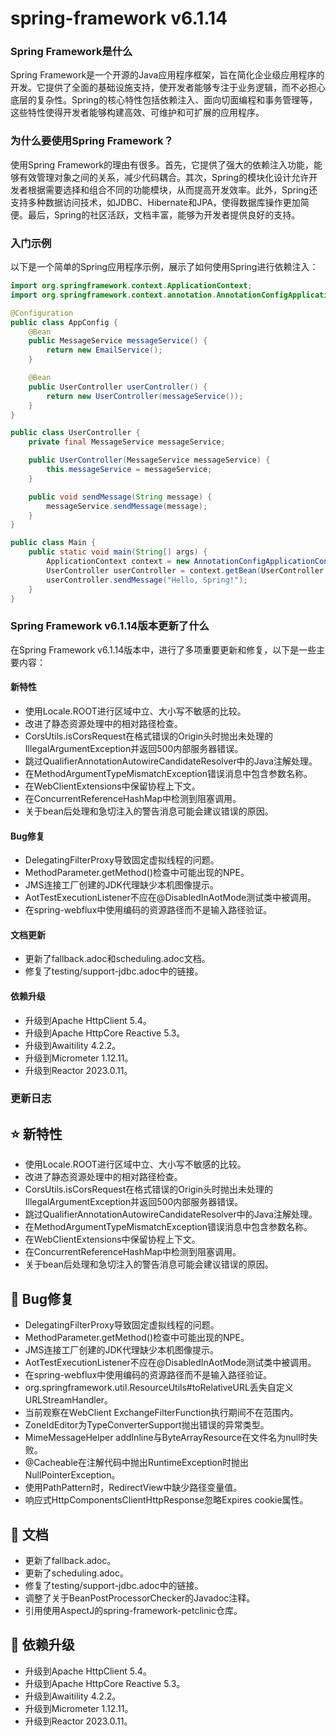 # spring-framework v6.1.14
### Spring Framework是什么

Spring Framework是一个开源的Java应用程序框架，旨在简化企业级应用程序的开发。它提供了全面的基础设施支持，使开发者能够专注于业务逻辑，而不必担心底层的复杂性。Spring的核心特性包括依赖注入、面向切面编程和事务管理等，这些特性使得开发者能够构建高效、可维护和可扩展的应用程序。

### 为什么要使用Spring Framework？

使用Spring Framework的理由有很多。首先，它提供了强大的依赖注入功能，能够有效管理对象之间的关系，减少代码耦合。其次，Spring的模块化设计允许开发者根据需要选择和组合不同的功能模块，从而提高开发效率。此外，Spring还支持多种数据访问技术，如JDBC、Hibernate和JPA，使得数据库操作更加简便。最后，Spring的社区活跃，文档丰富，能够为开发者提供良好的支持。

### 入门示例

以下是一个简单的Spring应用程序示例，展示了如何使用Spring进行依赖注入：

```java
import org.springframework.context.ApplicationContext;
import org.springframework.context.annotation.AnnotationConfigApplicationContext;

@Configuration
public class AppConfig {
    @Bean
    public MessageService messageService() {
        return new EmailService();
    }

    @Bean
    public UserController userController() {
        return new UserController(messageService());
    }
}

public class UserController {
    private final MessageService messageService;

    public UserController(MessageService messageService) {
        this.messageService = messageService;
    }

    public void sendMessage(String message) {
        messageService.sendMessage(message);
    }
}

public class Main {
    public static void main(String[] args) {
        ApplicationContext context = new AnnotationConfigApplicationContext(AppConfig.class);
        UserController userController = context.getBean(UserController.class);
        userController.sendMessage("Hello, Spring!");
    }
}
```

### Spring Framework v6.1.14版本更新了什么

在Spring Framework v6.1.14版本中，进行了多项重要更新和修复，以下是一些主要内容：

#### 新特性
- 使用Locale.ROOT进行区域中立、大小写不敏感的比较。
- 改进了静态资源处理中的相对路径检查。
- CorsUtils.isCorsRequest在格式错误的Origin头时抛出未处理的IllegalArgumentException并返回500内部服务器错误。
- 跳过QualifierAnnotationAutowireCandidateResolver中的Java注解处理。
- 在MethodArgumentTypeMismatchException错误消息中包含参数名称。
- 在WebClientExtensions中保留协程上下文。
- 在ConcurrentReferenceHashMap中检测到阻塞调用。
- 关于bean后处理和急切注入的警告消息可能会建议错误的原因。

#### Bug修复
- DelegatingFilterProxy导致固定虚拟线程的问题。
- MethodParameter.getMethod()检查中可能出现的NPE。
- JMS连接工厂创建的JDK代理缺少本机图像提示。
- AotTestExecutionListener不应在@DisabledInAotMode测试类中被调用。
- 在spring-webflux中使用编码的资源路径而不是输入路径验证。

#### 文档更新
- 更新了fallback.adoc和scheduling.adoc文档。
- 修复了testing/support-jdbc.adoc中的链接。

#### 依赖升级
- 升级到Apache HttpClient 5.4。
- 升级到Apache HttpCore Reactive 5.3。
- 升级到Awaitility 4.2.2。
- 升级到Micrometer 1.12.11。
- 升级到Reactor 2023.0.11。

### 更新日志

## ⭐ 新特性
- 使用Locale.ROOT进行区域中立、大小写不敏感的比较。
- 改进了静态资源处理中的相对路径检查。
- CorsUtils.isCorsRequest在格式错误的Origin头时抛出未处理的IllegalArgumentException并返回500内部服务器错误。
- 跳过QualifierAnnotationAutowireCandidateResolver中的Java注解处理。
- 在MethodArgumentTypeMismatchException错误消息中包含参数名称。
- 在WebClientExtensions中保留协程上下文。
- 在ConcurrentReferenceHashMap中检测到阻塞调用。
- 关于bean后处理和急切注入的警告消息可能会建议错误的原因。

## 🐞 Bug修复
- DelegatingFilterProxy导致固定虚拟线程的问题。
- MethodParameter.getMethod()检查中可能出现的NPE。
- JMS连接工厂创建的JDK代理缺少本机图像提示。
- AotTestExecutionListener不应在@DisabledInAotMode测试类中被调用。
- 在spring-webflux中使用编码的资源路径而不是输入路径验证。
- org.springframework.util.ResourceUtils#toRelativeURL丢失自定义URLStreamHandler。
- 当前观察在WebClient ExchangeFilterFunction执行期间不在范围内。
- ZoneIdEditor为TypeConverterSupport抛出错误的异常类型。
- MimeMessageHelper addInline与ByteArrayResource在文件名为null时失败。
- @Cacheable在注解代码中抛出RuntimeException时抛出NullPointerException。
- 使用PathPattern时，RedirectView中缺少路径变量值。
- 响应式HttpComponentsClientHttpResponse忽略Expires cookie属性。

## 📔 文档
- 更新了fallback.adoc。
- 更新了scheduling.adoc。
- 修复了testing/support-jdbc.adoc中的链接。
- 调整了关于BeanPostProcessorChecker的Javadoc注释。
- 引用使用AspectJ的spring-framework-petclinic仓库。

## 🔨 依赖升级
- 升级到Apache HttpClient 5.4。
- 升级到Apache HttpCore Reactive 5.3。
- 升级到Awaitility 4.2.2。
- 升级到Micrometer 1.12.11。
- 升级到Reactor 2023.0.11。